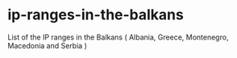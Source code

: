 # ip-ranges-in-the-balkans
List of the IP ranges in the Balkans ( Albania, Greece, Montenegro, Macedonia and Serbia )

